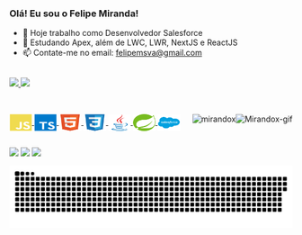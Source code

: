 ### Olá! Eu sou o Felipe Miranda! 

- 🔭 Hoje trabalho como Desenvolvedor Salesforce
- 🌱 Estudando Apex, além de LWC, LWR, NextJS e ReactJS
- 📫 Contate-me no email: felipemsva@gmail.com

##

<div>
  <a href="https://github.com/mirandox">
  <img height="180em" src="https://github-readme-stats.vercel.app/api?username=mirandox&show_icons=true&theme=dark&include_all_commits=true&count_private=true"/>
  <img height="180em" src="https://github-readme-stats.vercel.app/api/top-langs/?username=mirandox&layout=compact&langs_count=7&theme=dark"/>
</div>
  
##
<div style="display: inline_block"><br>
  <img align="center" alt="Mirandox-Js" height="30" width="40" src="https://raw.githubusercontent.com/devicons/devicon/master/icons/javascript/javascript-plain.svg">
  <img align="center" alt="Mirandox-Ts" height="30" width="40" src="https://raw.githubusercontent.com/devicons/devicon/master/icons/typescript/typescript-plain.svg">
  <img align="center" alt="Mirandox-HTML" height="30" width="40" src="https://raw.githubusercontent.com/devicons/devicon/master/icons/html5/html5-original.svg">
  <img align="center" alt="Mirandox-CSS" height="30" width="40" src="https://raw.githubusercontent.com/devicons/devicon/master/icons/css3/css3-original.svg">
  <img align="center" alt="Mirandox-Java" height="30" width="40" src="https://raw.githubusercontent.com/devicons/devicon/master/icons/java/java-original.svg">
  <img align="center" alt="Mirandox-Spring" height="30" width="40" src="https://raw.githubusercontent.com/devicons/devicon/master/icons/spring/spring-original.svg">
  <img align="center" alt="Mirandox-Salesforce" height="30" width="40" src="https://raw.githubusercontent.com/devicons/devicon/master/icons/salesforce/salesforce-original.svg">
  <img align="right" alt="Mirandox-gif" src="https://media.giphy.com/media/8R18FnLebbKGDEcHy0/giphy.gif">
  <img align="right" src="https://komarev.com/ghpvc/?username=mirandox&color=green" alt="mirandox"/>
</div>
 
##

<div>
  <a href="https://instagram.com/_mirandox" target="_blank"><img src="https://img.shields.io/badge/-Instagram-%23E4405F?style=for-the-badge&logo=instagram&logoColor=white" target="_blank"></a>
  <a href = "mailto:feguido1@gmail.com"><img src="https://img.shields.io/badge/Gmail-D14836?style=for-the-badge&logo=gmail&logoColor=white" target="_blank"></a>
  <a href="https://www.linkedin.com/in/fe-miranda/" target="_blank"><img src="https://img.shields.io/badge/-LinkedIn-%230077B5?style=for-the-badge&logo=linkedin&logoColor=white" target="_blank"></a>
</div>
  
 ![Snake animation](https://github.com/mirandox/mirandox/blob/output/github-contribution-grid-snake.svg)
 
